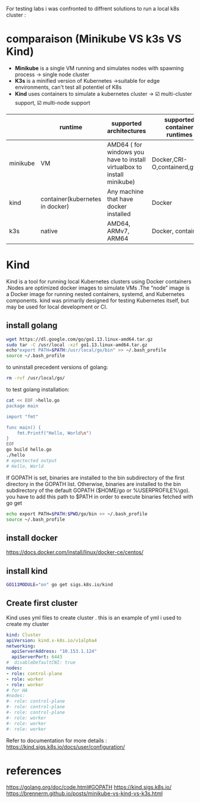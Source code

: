 For testing labs i was confronted to diffrent solutions to run a local k8s cluster :
# comparaison (Minikube VS k3s VS Kind)
- **Minikube** is a single VM running and simulates nodes with spawning process -> single node cluster
- **K3s** is a minified version of Kubernetes ->suitable for edge environments, can't test all potentiel of K8s
- **Kind** uses containers to simulate a kubernetes cluster -> :ballot_box_with_check: multi-cluster support, :ballot_box_with_check: multi-node support


|          | runtime                         | supported architectures                                                 | supported container runtimes   | memory requirements | requires root?                 | multi-cluster support | multi-node support | project page                  | Comment |
|----------|---------------------------------|-------------------------------------------------------------------------|--------------------------------|---------------------|--------------------------------|-----------------------|--------------------|-------------------------------|---------|
| minikube | VM                              | AMD64 ( for windows you have to install virtualbox to install minikube) | Docker,CRI-O,containerd,gvisor | 2GB                 | no                             | yes                   | no                 | https://minikube.sigs.k8s.io/ |         |
| kind     | container(kubernetes in docker) | Any machine that have docker installed                                  | Docker                         | 8GB                 | no                             | **yes**               | **yes**            | https://kind.sigs.k8s.io/     |         |
| k3s      | native                          | AMD64, ARMv7, ARM64                                                     | Docker, containerd             | 512 MB              | yes (rootless is experimental) | no                    | yes                | https://k3s.io/               |         |
# Kind
Kind is a tool for running local Kubernetes clusters using Docker containers .Nodes are optimized docker images to simulate VMs .The “node” image is a Docker image for running nested containers, systemd, and Kubernetes components.
kind was primarily designed for testing Kubernetes itself, but may be used for local development or CI.

## install golang
````sh
wget https://dl.google.com/go/go1.13.linux-amd64.tar.gz
sudo tar -C /usr/local -xzf go1.13.linux-amd64.tar.gz
echo"export PATH=$PATH:/usr/local/go/bin" >> ~/.bash_profile
source ~/.bash_profile
````
to uninstall precedent versions of golang:
````sh
rm -rvf /usr/local/go/
````
to test golang installation:
````sh
cat << EOF >hello.go
package main

import "fmt"

func main() {
    fmt.Printf("Hello, World\n")
}
EOF
go build hello.go
./hello
# epectected output
# Hello, World
````

If GOPATH is set, binaries are installed to the bin subdirectory of the first directory in the GOPATH list. Otherwise, binaries are installed to the bin subdirectory of the default GOPATH ($HOME/go or %USERPROFILE%\go).
you have to add this path to $PATH in order to execute binaries fetched with go get
````sh
echo export PATH=$PATH:$PWD/go/bin >> ~/.bash_profile
source ~/.bash_profile
````
## install docker
https://docs.docker.com/install/linux/docker-ce/centos/
## install kind

````sh
GO111MODULE="on" go get sigs.k8s.io/kind
````
## Create first cluster
Kind uses yml files to create cluster . this is an example of yml i used to create my cluster
````yml
kind: Cluster
apiVersion: kind.x-k8s.io/v1alpha4
networking:
  apiServerAddress: "10.153.1.124"
  apiServerPort: 6443
#  disableDefaultCNI: true
nodes:
- role: control-plane
- role: worker
- role: worker
# for HA
#nodes:
#- role: control-plane
#- role: control-plane
#- role: control-plane
#- role: worker
#- role: worker
#- role: worker
````
Refer to documentation for more details : https://kind.sigs.k8s.io/docs/user/configuration/
# references
https://golang.org/doc/code.html#GOPATH
https://kind.sigs.k8s.io/
https://brennerm.github.io/posts/minikube-vs-kind-vs-k3s.html

